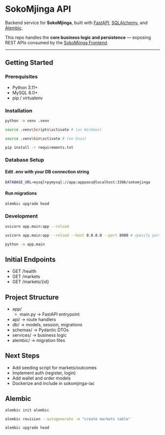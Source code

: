 # SokoMjinga API

Backend service for **SokoMjinga**, built with [FastAPI](https://fastapi.tiangolo.com/), [SQLAlchemy](https://www.sqlalchemy.org/), and [Alembic](https://alembic.sqlalchemy.org/).

This repo handles the **core business logic and persistence** — exposing REST APIs consumed by the [SokoMjinga Frontend](https://github.com/waynemwandi/sokomjinga-frontend.git).

---

## Getting Started

### Prerequisites

- Python 3.11+
- MySQL 8.0+
- pip / virtualenv

### Installation

```sh
python -m venv .venv

source .venv\Scripts\activate # (on Windows)

source .venv\bin\activate # (on Unix)

pip install -r requirements.txt
```

### Database Setup

#### Edit .env with your DB connection string

```sh
DATABASE_URL=mysql+pymysql://app:apppass@localhost:3306/sokomjinga
```

#### Run migrations

```sh
alembic upgrade head
```

### Development

```sh
uvicorn app.main:app --reload

uvicorn app.main:app --reload --host 0.0.0.0 --port 8000 # specify port

python -m app.main

```

## Initial Endpoints

- GET /health
- GET /markets
- GET /markets/{id}

## Project Structure

- app/
  - main.py -> FastAPI entrypoint
- api/ -> route handlers
- db/ -> models, session, migrations
- schemas/ -> Pydantic DTOs
- services/ -> business logic
- alembic/ -> migration files

## Next Steps

- Add seeding script for markets/outcomes
- Implement auth (register, login)
- Add wallet and order models
- Dockerize and include in sokomjinga-iac

## Alembic

```sh
alembic init alembic

alembic revision --autogenerate -m "create markets table"

alembic upgrade head

```

